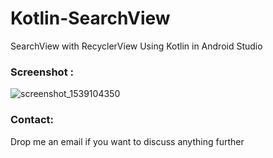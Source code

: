 # Kotlin-SearchView

SearchView with RecyclerView Using Kotlin in Android Studio

### Screenshot :

![screenshot_1539104350](https://user-images.githubusercontent.com/10756609/46685570-75f16780-cc13-11e8-9e33-1f3d574f76a0.png)

### Contact:

Drop me an email if you want to discuss anything further
